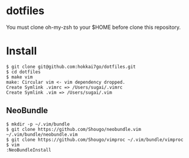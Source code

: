 dotfiles
========

You must clone oh-my-zsh to your $HOME before clone this repository.

# Install

```
$ git clone git@github.com:hokkai7go/dotfiles.git
$ cd dotfiles
$ make vim
make: Circular vim <- vim dependency dropped.
Create Symlink .vimrc => /Users/sugai/.vimrc
Create Symlink .vim => /Users/sugai/.vim
```

## NeoBundle

```
$ mkdir -p ~/.vim/bundle
$ git clone https://github.com/Shougo/neobundle.vim ~/.vim/bundle/neobundle.vim
$ git clone https://github.com/Shougo/vimproc ~/.vim/bundle/vimproc
$ vim
:NeoBundleInstall
```
